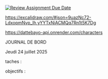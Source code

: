 [![Review Assignment Due Date](https://classroom.github.com/assets/deadline-readme-button-22041afd0340ce965d47ae6ef1cefeee28c7c493a6346c4f15d667ab976d596c.svg)](https://classroom.github.com/a/iNmLJ4Oy)

https://excalidraw.com/#json=9uazNc72-LdxopmNvp_Ih,yYYTxNiACMQq7Rn1t5K7Dg

https://dattebayo-api.onrender.com/characters


JOURNAL DE BORD


Jeudi 24 juillet 2025

taches :

> 
>
>

objectifs :

>
>
>
